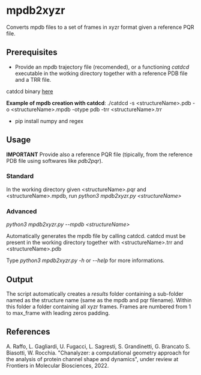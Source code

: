 # mpdb2xyzr
Converts mpdb files to a set of frames in xyzr format given a reference PQR file.

## Prerequisites
 - Provide an mpdb trajectory file (recomended), or a functioning *catdcd* executable in the wotking directory together with a reference PDB file and a TRR file.

catdcd binary [here](https://www.ks.uiuc.edu/Development/MDTools/catdcd/license.cgi?files/catdcd-4.0b.tar.gz)

**Example of mpdb creation with catdcd**: 
./catdcd -s \<structureName\>.pdb  -o \<structureName\>.mpdb -otype pdb -trr \<structureName\>.trr

- pip install numpy and regex 

## Usage


**IMPORTANT** Provide also a reference PQR file (tipically, from the reference PDB file using softwares like *pdb2pqr*).

### Standard

In the working directory given \<structureName\>.pqr and  \<structureName\>.mpdb, run *python3 mpdb2xyzr.py \<structureName\>*

### Advanced

*python3 mpdb2xyzr.py --mpdb \<structureName\>*

Automatically generates the mpdb file by calling catdcd. catdcd must be present in the working directory together with
\<structureName\>.trr and \<structureName\>.pdb


Type *python3 mpdb2xyzr.py -h* or *--help* for more informations.

## Output
The script automatically creates a *results* folder containing a sub-folder named as the structure name (same as the mpdb and pqr filename).
Within this folder a folder containing all xyzr frames. Frames are numbered from 1 to max_frame with leading zeros padding.

## References
A. Raffo, L. Gagliardi, U. Fugacci, L. Sagresti, S. Grandinetti, G. Brancato S. Biasotti, W. Rocchia. "Chanalyzer: a computational geometry approach for the analysis of protein channel shape and dynamics", under review at Frontiers in Molecular Biosciences, 2022.
